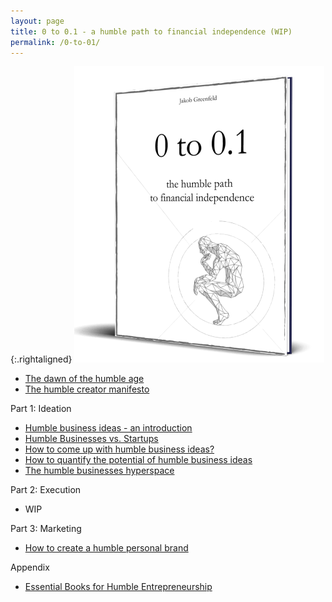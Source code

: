 ```yaml
---
layout: page
title: 0 to 0.1 - a humble path to financial independence (WIP)
permalink: /0-to-01/
---
```


{:.rightaligned}
![](/images/0to012.png)

- [The dawn of the humble age](/dawn)
- [The humble creator manifesto](/manifesto)

Part 1: Ideation

- [Humble business ideas - an introduction](/humble_introduction)
- [Humble Businesses vs. Startups](/humble_vs_startups)
- [How to come up with humble business ideas?](/ideation)
- [How to quantify the potential of humble business ideas](/quantify)
- [The humble businesses hyperspace](/hyperspace)

Part 2: Execution

- WIP

Part 3: Marketing

- [How to create a humble personal brand](/humble_brand)

Appendix

- [Essential Books for Humble Entrepreneurship](/humble-books)
